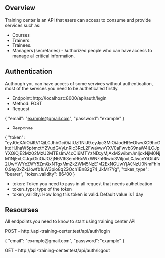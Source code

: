 ## Overview

Training center is an API that users can access to consume and provide services such as: 

- Courses
- Trainers.
- Trainees.
- Managers (secretaries) - Authorized people who can have access to manage all critical information.

## Authentication

<p>Authough you can have access of some services without authentication, most of the services you need to be autheticated firstly.</p>

- Endpoint: http://localhost::8000/api/auth/login
- Method: POST
- Request

{
    "email": "example@gmail.com",
    "password": "example"
}
- Response

{
    "token": "eyJ0eXAiOiJKV1QiLCJhbGciOiJIUzI1NiJ9.eyJpc3MiOiJodHRwOlwvXC9hcGktdHJhaW5pbmctY2VudGVyLnRlc3RcL2FwaVwvYXV0aFwvbG9naW4iLCJpYXQiOjE2MzQ2MzU2MTEsImV4cCI6MTYzNDcyMjAxMSwibmJmIjoxNjM0NjM1NjExLCJqdGkiOiJOZjN6VlR3emR6cWxWNFhRIiwic3ViIjoxLCJwcnYiOiI4N2UwYWYxZWY5ZmQxNTgxMmZkZWM5NzE1M2ExNGUwYjA0NzU0NmFhIn0.9ay0xZkLIowfb1uW3pio8q2GOch1Bn82g74_JkMr7Yg",
    "token_type": "bearer",
    "token_validity": 86400
}

- token: Token you need to pass in all request that needs authetication
- token_type: type of the token
- token_validity: How long this token is valid. Default value is 1 day


## Resourses

All endpoints you need to know to start using training center API
<p>POST - http://api-training-center.test/api/auth/login</p>
{
    "email": "example@gmail.com",
    "password": "example"
}

<p>GET - http://api-training-center.test/api/auth/logout</p>
